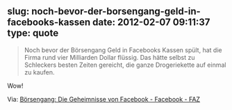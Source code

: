 slug: noch-bevor-der-borsengang-geld-in-facebooks-kassen
date: 2012-02-07 09:11:37
type: quote
---

> Noch bevor der Börsengang Geld in Facebooks Kassen spült, hat die Firma rund vier Milliarden Dollar flüssig. Das hätte selbst zu Schleckers besten Zeiten gereicht, die ganze Drogeriekette auf einmal zu kaufen.

Wow!

 Via: [Börsengang: Die Geheimnisse von Facebook - Facebook - FAZ](http://www.faz.net/aktuell/wirtschaft/netzwirtschaft/facebook/boersengang-die-geheimnisse-von-facebook-11637813.html)
